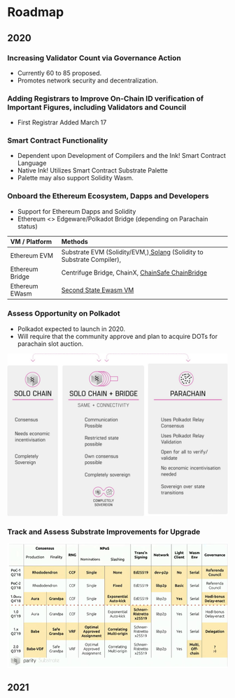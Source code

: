 # Roadmap

## 2020

### Increasing Validator Count via Governance Action 

* Currently 60 to 85 proposed.
* Promotes network security and decentralization. 

### Adding Registrars to Improve On-Chain ID verification of Important Figures, including Validators and Council

* First Registrar Added March 17

### Smart Contract Functionality 

* Dependent upon Development of Compilers and the Ink! Smart Contract Language
* Native Ink! Utilizes Smart Contract Substrate Palette
* Palette may also support Solidity Wasm.

### Onboard the Ethereum Ecosystem, Dapps and Developers 

* Support for Ethereum Dapps and Solidity
* Ethereum &lt;&gt; Edgeware/Polkadot Bridge \(depending on Parachain status\)

| VM / Platform | Methods |
| :--- | :--- |
| Ethereum EVM | Substrate EVM \(Solidity/EVM,\)[ Solang](https://github.com/hyperledger-labs/solang) \(Solidity to Substrate Compiler\),  |
| Ethereum Bridge | Centrifuge Bridge, ChainX, [ChainSafe ChainBridge](https://github.com/ChainSafe/ChainBridgeV2) |
| Ethereum EWasm | [Second State Ewasm VM](https://github.com/second-state/substrate-ewasm) |

### Assess Opportunity on Polkadot 

* Polkadot expected to launch in 2020.
* Will require that the community approve and plan to acquire DOTs for parachain slot auction.

![](../.gitbook/assets/image%20%2810%29.png)

### Track and Assess Substrate Improvements for Upgrade

![](../.gitbook/assets/image%20%283%29.png)

## 2021


